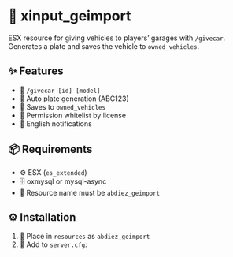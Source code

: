 # 🚗 xinput_geimport

ESX resource for giving vehicles to players’ garages with `/givecar`. Generates a plate and saves the vehicle to `owned_vehicles`.

## ✨ Features
- 📝 `/givecar [id] [model]`
- 🔢 Auto plate generation (ABC123)
- 💾 Saves to `owned_vehicles`
- 🔐 Permission whitelist by license
- 📢 English notifications

## 📦 Requirements
- ⚙️ ESX (`es_extended`)
- 🗄️ oxmysql or mysql-async
- 🛑 Resource name must be `abdiez_geimport`

## ⚙️ Installation
1. 📂 Place in `resources` as `abdiez_geimport`
2. 📝 Add to `server.cfg`:
